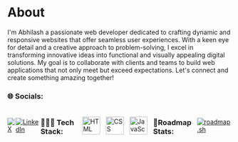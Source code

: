 # About

I'm Abhilash a passionate web developer dedicated to crafting dynamic and responsive websites that offer seamless user experiences. With a keen eye for detail and a creative approach to problem-solving, I excel in transforming innovative ideas into functional and visually appealing digital solutions. My goal is to collaborate with clients and teams to build web applications that not only meet but exceed expectations. Let's connect and create something amazing together!

### 🌐 Socials:

<div style="display: flex; align-items: center; justify-content: center;">
  <a href="https://x.com/Abhilash6251" target="_blank"><img src="https://img.shields.io/badge/X-000000?style=for-the-badge&logo=x&logoColor=white" alt="X"></a>
  <a href="https://www.linkedin.com/in/abhilash-sharma077/" target="_blank"><img src="https://img.shields.io/badge/LinkedIn-0A66C2?style=for-the-badge&logo=linkedin&logoColor=white" alt="LinkedIn" style="margin right: 10px;"></a>

### 🧑🏽‍💻 Tech Stack:

<img align="left" alt="HTML" width="40px" style="padding-right:10px;" src="https://cdn.jsdelivr.net/gh/devicons/devicon/icons/html5/html5-plain.svg">
<img align="left" alt="CSS" width="40px" style="padding-right:10px;" src="https://cdn.jsdelivr.net/gh/devicons/devicon/icons/css3/css3-plain.svg">
<img align="left" alt="JavaScript" width="40px" style="padding-right:10px;" src="https://cdn.jsdelivr.net/gh/devicons/devicon/icons/javascript/javascript-plain.svg">
</br>

#
### 📍Roadmap Stats:

[![roadmap.sh](https://roadmap.sh/card/wide/664b76d6bc68b74d9bfdd88d?variant=dark)](https://roadmap.sh)
